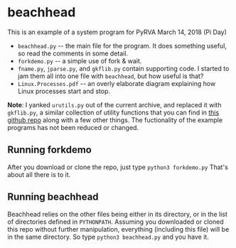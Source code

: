 # beachhead
This is an example of a system program for PyRVA March 14, 2018 (Pi Day)

- `beachhead.py` -- the main file for the program. It does something useful, so read the comments in some detail.
- `forkdemo.py` -- a simple use of fork & wait.
- `fname.py`, `jparse.py`, and `gkflib.py` contain supporting code. I started to jam them all into one file with `beachhead`, but how useful is that?
- `Linux.Processes.pdf` -- an overly elaborate diagram explaining how Linux processes start and stop.

**Note**: I yanked `urutils.py` out of the current archive, and replaced it with 
`gkflib.py`, a similar collection of utility functions that you can find in 
[this github repo](https://github.com/georgeflanagin/gkflib) 
along with a few other things. The fuctionality of the example programs has not 
been reduced or changed.

## Running forkdemo

After you download or clone the repo, just type `python3 forkdemo.py` That's about all there is to it.

## Running beachhead

Beachhead relies on the other files being either in its directory, or in the list of directories 
defined in `PYTHONPATH`. Assuming you downloaded or cloned this repo without further manipulation,
everything (including this file) will be in the same directory. So type `python3 beachhead.py` and
you have it.

